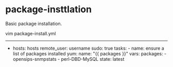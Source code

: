 # package-insttlation
Basic package installation. 

vim package-install.yml

---
- hosts: hosts
  remote_user: username 
  sudo: true
  tasks:
        - name: ensure a list of packages installed
          yum:
            name: "{{ packages }}"
          vars:
            packages:
            - opensips-snmpstats
            - perl-DBD-MySQL
            state: latest
